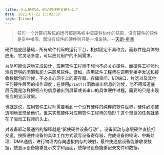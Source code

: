 ```yaml
---
title: 什么是驱动，驱动的作用又是什么？
date: 2021-07-21 15:02:58
tags: [Linux]
---
```


>任何一个计算机系统的运行都是系统中软硬件协作的结果，没有硬件的软件是空中楼阁，而没有软件的硬件则只是一堆废铁。--[天朗-星空](https://blog.csdn.net/yunfenglw/article/details/39337343)


硬件是底层基础，所有软件代码的运行平台，相对固定不易改变，而软件是具体的应用，它灵活多变，可以应对用户的不同需求。

为尽可能快速地完成设计，应用软件工程师不想也不必关心硬件，而硬件工程师也难有足够的闲暇和能力来顾忌软件。譬如，应用软件工程师在调用套接字发送和接收数据包的时候，不必关心网卡上的寄存器、存储空间、I/O端口、片选以及其他任何硬件层面的操作调度；在使用`printf()`函数输出信息的时候，他不用知道底层究竟是怎样把相应的信息输出到屏幕或者串口的具体硬件过程，需要的只是出现相应的显示效果。

也就是说，应用软件工程师需要看到一个没有硬件的纯粹的软件世界，硬件必须被透明地呈现给他们。谁来实现硬件对应用软件工程师的隐形？这个艰巨的任务就落在了驱动工程师的头上。


对设备驱动最通俗的解释就是“驱使硬件设备行动” 。设备驱动与底层硬件直接打交道，按照硬件设备的具体工作方式读写设备寄存器，完成设备的轮询、中断处理、DMA通信，进行物理内存向虚拟内存的映射，最终使通信设备能够收发数据，使显示设备能够显示文字和画面，使存储设备能够记录文件和数据。